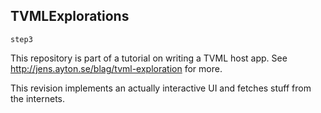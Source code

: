 ## TVMLExplorations
`step3`

This repository is part of a tutorial on writing a TVML host app. See
http://jens.ayton.se/blag/tvml-exploration for more.

This revision implements an actually interactive UI and fetches stuff
from the internets.

